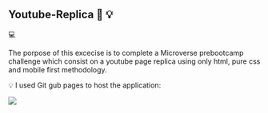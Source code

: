  ## Youtube-Replica   🔗 💡
 
 💻
 
 The porpose of this excecise is to complete a Microverse prebootcamp challenge  which consist on a youtube page replica using only html, pure css and mobile first methodology. 
 
 💡 I used Git gub pages to host the application:

[<img src="https://img.icons8.com/external-smashingstocks-hand-drawn-black-smashing-stocks/99/000000/external-click-music-and-multimedia-smashingstocks-hand-drawn-black-smashing-stocks.png" />](https://alyconr.github.io/proyecto-final/)
